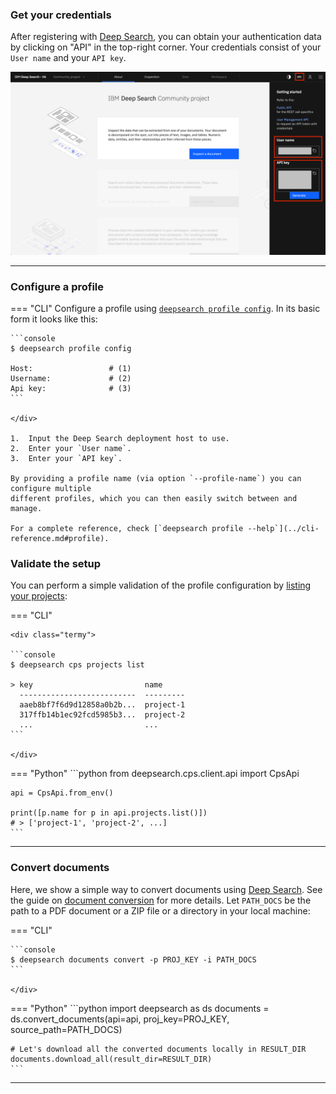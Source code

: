 ### Get your credentials

After registering with [Deep Search](https://ds4sd.github.io/), you can obtain your authentication data by clicking on "API" in the top-right corner. Your credentials consist of your `User name` and your `API key`.

![Deep Search Authentication Info](../images/deepsearch-auth-info.png)


---
### Configure a profile

=== "CLI"
    Configure a profile using [`deepsearch profile config`](../cli-reference.md#profile).
    In its basic form it looks like this:
    <div class="termy">

    ```console
    $ deepsearch profile config

    Host:                 # (1)
    Username:             # (2)
    Api key:              # (3)
    ```

    </div>

    1.  Input the Deep Search deployment host to use.
    2.  Enter your `User name`.
    3.  Enter your `API key`.

    By providing a profile name (via option `--profile-name`) you can configure multiple
    different profiles, which you can then easily switch between and manage.

    For a complete reference, check [`deepsearch profile --help`](../cli-reference.md#profile).

### Validate the setup

You can perform a simple validation of the profile configuration by [listing your projects](../guide/projects.md#listprojects):

=== "CLI"


    <div class="termy">

    ```console
    $ deepsearch cps projects list

    > key                         name
      --------------------------  ---------
      aaeb8bf7f6d9d12858a0b2b...  project-1
      317ffb14b1ec92fcd5985b3...  project-2
      ...                         ...
    ```

    </div>


=== "Python"
    ```python
    from deepsearch.cps.client.api import CpsApi

    api = CpsApi.from_env()

    print([p.name for p in api.projects.list()])
    # > ['project-1', 'project-2', ...]
    ```

---

### Convert documents

Here, we show a simple way to convert documents using [Deep Search](https://ds4sd.github.io/). See the guide on [document conversion](../guide/convert_doc.md) for more details. Let `PATH_DOCS` be the path to a PDF document or a ZIP file or a directory in your local machine:

=== "CLI"
    <div class="termy">

    ```console
    $ deepsearch documents convert -p PROJ_KEY -i PATH_DOCS
    ```

    </div>

=== "Python"
    ```python
    import deepsearch as ds
    documents = ds.convert_documents(api=api, proj_key=PROJ_KEY, source_path=PATH_DOCS)

    # Let's download all the converted documents locally in RESULT_DIR
    documents.download_all(result_dir=RESULT_DIR)
    ```

---
